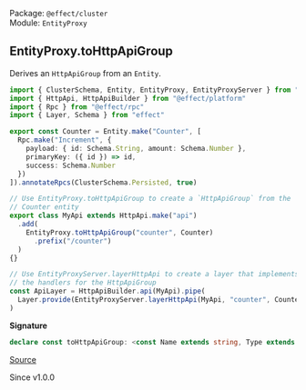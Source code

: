 Package: `@effect/cluster`<br />
Module: `EntityProxy`<br />

## EntityProxy.toHttpApiGroup

Derives an `HttpApiGroup` from an `Entity`.

```ts
import { ClusterSchema, Entity, EntityProxy, EntityProxyServer } from "@effect/cluster"
import { HttpApi, HttpApiBuilder } from "@effect/platform"
import { Rpc } from "@effect/rpc"
import { Layer, Schema } from "effect"

export const Counter = Entity.make("Counter", [
  Rpc.make("Increment", {
    payload: { id: Schema.String, amount: Schema.Number },
    primaryKey: ({ id }) => id,
    success: Schema.Number
  })
]).annotateRpcs(ClusterSchema.Persisted, true)

// Use EntityProxy.toHttpApiGroup to create a `HttpApiGroup` from the
// Counter entity
export class MyApi extends HttpApi.make("api")
  .add(
    EntityProxy.toHttpApiGroup("counter", Counter)
      .prefix("/counter")
  )
{}

// Use EntityProxyServer.layerHttpApi to create a layer that implements
// the handlers for the HttpApiGroup
const ApiLayer = HttpApiBuilder.api(MyApi).pipe(
  Layer.provide(EntityProxyServer.layerHttpApi(MyApi, "counter", Counter))
)
```

**Signature**

```ts
declare const toHttpApiGroup: <const Name extends string, Type extends string, Rpcs extends Rpc.Any>(name: Name, entity: Entity.Entity<Type, Rpcs>) => HttpApiGroup.HttpApiGroup<Name, ConvertHttpApi<Rpcs>>
```

[Source](https://github.com/Effect-TS/effect/tree/main/packages/platform/src/EntityProxy.ts#L162)

Since v1.0.0